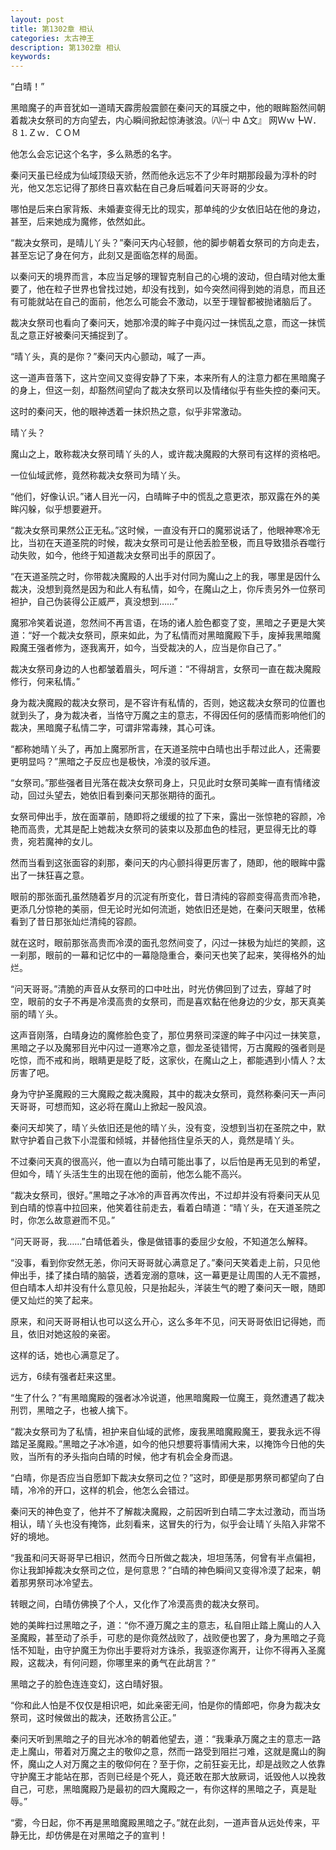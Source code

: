 ```yaml
---
layout: post
title: 第1302章 相认
categories: 太古神王
description: 第1302章 相认
keywords:
---
```


“白晴！”

黑暗魔子的声音犹如一道晴天霹雳般震颤在秦问天的耳膜之中，他的眼眸豁然间朝着裁决女祭司的方向望去，内心瞬间掀起惊涛骇浪。㈧㈠ 中 Δ文』 网Ｗｗ┡Ｗ．８⒈Ｚｗ．ＣＯＭ

他怎么会忘记这个名字，多么熟悉的名字。

秦问天虽已经成为仙域顶级天骄，然而他永远忘不了少年时期那段最为淳朴的时光，他又怎忘记得了那终日喜欢黏在自己身后喊着问天哥哥的少女。

哪怕是后来白家背叛、未婚妻变得无比的现实，那单纯的少女依旧站在他的身边，甚至，后来她成为魔修，依然如此。

“裁决女祭司，是晴儿丫头？”秦问天内心轻颤，他的脚步朝着女祭司的方向走去，甚至忘记了身在何方，此刻又是面临怎样的局面。

以秦问天的境界而言，本应当足够的理智克制自己的心境的波动，但白晴对他太重要了，他在粒子世界也曾找过她，却没有找到，如今突然间得到她的消息，而且还有可能就站在自己的面前，他怎么可能会不激动，以至于理智都被抛诸脑后了。

裁决女祭司也看向了秦问天，她那冷漠的眸子中竟闪过一抹慌乱之意，而这一抹慌乱之意正好被秦问天捕捉到了。

“晴丫头，真的是你？”秦问天内心颤动，喊了一声。

这一道声音落下，这片空间又变得安静了下来，本来所有人的注意力都在黑暗魔子的身上，但这一刻，却豁然间望向了裁决女祭司以及情绪似乎有些失控的秦问天。

这时的秦问天，他的眼神透着一抹炽热之意，似乎非常激动。

晴丫头？

魔山之上，敢称裁决女祭司晴丫头的人，或许裁决魔殿的大祭司有这样的资格吧。

一位仙域武修，竟然称裁决女祭司为晴丫头。

“他们，好像认识。”诸人目光一闪，白晴眸子中的慌乱之意更浓，那双露在外的美眸闪躲，似乎想要避开。

“裁决女祭司果然公正无私。”这时候，一直没有开口的魔邪说话了，他眼神寒冷无比，当初在天道圣院的时候，裁决女祭司可是让他丢脸至极，而且导致猎杀吞噬行动失败，如今，他终于知道裁决女祭司出手的原因了。

“在天道圣院之时，你带裁决魔殿的人出手对付同为魔山之上的我，哪里是因什么裁决，没想到竟然是因为和此人有私情，如今，在魔山之上，你斥责另外一位祭司袒护，自己伪装得公正威严，真没想到……”

魔邪冷笑着说道，忽然间不再言语，在场的诸人脸色都变了变，黑暗之子更是大笑道：“好一个裁决女祭司，原来如此，为了私情而对黑暗魔殿下手，废掉我黑暗魔殿魔王强者修为，逐我离开，如今，当受裁决的人，应当是你自己了。”

裁决女祭司身边的人也都皱着眉头，呵斥道：“不得胡言，女祭司一直在裁决魔殿修行，何来私情。”

身为裁决魔殿的裁决女祭司，是不容许有私情的，否则，她这裁决女祭司的位置也就到头了，身为裁决者，当恪守万魔之主的意志，不得因任何的感情而影响他们的裁决，黑暗魔子私情二字，可谓非常毒辣，其心可诛。

“都称她晴丫头了，再加上魔邪所言，在天道圣院中白晴也出手帮过此人，还需要更明显吗？”黑暗之子反应也是极快，冷漠的驳斥道。

“女祭司。”那些强者目光落在裁决女祭司身上，只见此时女祭司美眸一直有情绪波动，回过头望去，她依旧看到秦问天那张期待的面孔。

女祭司伸出手，放在面罩前，随即将之缓缓的拉了下来，露出一张惊艳的容颜，冷艳而高贵，尤其是配上她裁决女祭司的装束以及那血色的桂冠，更显得无比的尊贵，宛若魔神的女儿。

然而当看到这张面容的刹那，秦问天的内心颤抖得更厉害了，随即，他的眼眸中露出了一抹狂喜之意。

眼前的那张面孔虽然随着岁月的沉淀有所变化，昔日清纯的容颜变得高贵而冷艳，更添几分惊艳的美丽，但无论时光如何流逝，她依旧还是她，在秦问天眼里，依稀看到了昔日那张灿烂清纯的容颜。

就在这时，眼前那张高贵而冷漠的面孔忽然间变了，闪过一抹极为灿烂的笑颜，这一刹那，眼前的一幕和记忆中的一幕隐隐重合，秦问天也笑了起来，笑得格外的灿烂。

“问天哥哥。”清脆的声音从女祭司的口中吐出，时光仿佛回到了过去，穿越了时空，眼前的女子不再是冷漠高贵的女祭司，而是喜欢黏在他身边的少女，那天真美丽的晴丫头。

这声音刚落，白晴身边的魔修脸色变了，那位男祭司深邃的眸子中闪过一抹笑意，黑暗之子以及魔邪目光中闪过一道寒冷之意，御龙圣徒错愕，万古魔殿的强者则是吃惊，而不戒和尚，眼睛更是眨了眨，这家伙，在魔山之上，都能遇到小情人？太厉害了吧。

身为守护圣魔殿的三大魔殿之裁决魔殿，其中的裁决女祭司，竟然称秦问天一声问天哥哥，可想而知，这必将在魔山上掀起一股风浪。

秦问天却笑了，晴丫头依旧还是他的晴丫头，没有变，没想到当初在圣院之中，默默守护着自己救下小混蛋和倾城，并替他挡住皇杀天的人，竟然是晴丫头。

不过秦问天真的很高兴，他一直以为白晴可能出事了，以后怕是再无见到的希望，但如今，晴丫头活生生的出现在他的面前，他怎么能不高兴。

“裁决女祭司，很好。”黑暗之子冰冷的声音再次传出，不过却并没有将秦问天从见到白晴的惊喜中拉回来，他笑着往前走去，看着白晴道：“晴丫头，在天道圣院之时，你怎么故意避而不见。”

“问天哥哥，我……”白晴低着头，像是做错事的委屈少女般，不知道怎么解释。

“没事，看到你安然无恙，你问天哥哥就心满意足了。”秦问天笑着走上前，只见他伸出手，揉了揉白晴的脑袋，透着宠溺的意味，这一幕更是让周围的人无不震撼，但白晴本人却并没有什么意见般，只是抬起头，洋装生气的瞪了秦问天一眼，随即便又灿烂的笑了起来。

原来，和问天哥哥相认也可以这么开心，这么多年不见，问天哥哥依旧记得她，而且，依旧对她这般的亲密。

这样的话，她也心满意足了。

远方，6续有强者赶来这里。

“生了什么？”有黑暗魔殿的强者冰冷说道，他黑暗魔殿一位魔王，竟然遭遇了裁决刑罚，黑暗之子，也被人擒下。

“裁决女祭司为了私情，袒护来自仙域的武修，废我黑暗魔殿魔王，要我永远不得踏足圣魔殿。”黑暗之子冰冷道，如今的他只想要将事情闹大来，以掩饰今日他的失败，当所有的矛头指向白晴的时候，他才有机会全身而退。

“白晴，你是否应当自愿卸下裁决女祭司之位？”这时，即便是那男祭司都望向了白晴，冷冷的开口，这样的机会，他怎么会错过。

秦问天的神色变了，他并不了解裁决魔殿，之前因听到白晴二字太过激动，而当场相认，晴丫头也没有掩饰，此刻看来，这冒失的行为，似乎会让晴丫头陷入非常不好的境地。

“我虽和问天哥哥早已相识，然而今日所做之裁决，坦坦荡荡，何曾有半点偏袒，你让我卸掉裁决女祭司之位，是何意思？”白晴的神色瞬间又变得冷漠了起来，朝着那男祭司冰冷望去。

转眼之间，白晴仿佛换了个人，又化作了冷漠高贵的裁决女祭司。

她的美眸扫过黑暗之子，道：“你不遵万魔之主的意志，私自阻止踏上魔山的人入圣魔殿，甚至动了杀手，可悲的是你竟然战败了，战败便也罢了，身为黑暗之子竟恬不知耻，由守护魔王为你出手要将对方诛杀，我驱逐你离开，让你不得再入圣魔殿，这裁决，有何问题，你哪里来的勇气在此胡言？”

黑暗之子的脸色连连变幻，这白晴好狠。

“你和此人怕是不仅仅是相识吧，如此亲密无间，怕是你的情郎吧，你身为裁决女祭司，这时候做出的裁决，还敢扬言公正。”

秦问天听到黑暗之子的目光冰冷的朝着他望去，道：“我秉承万魔之主的意志一路走上魔山，带着对万魔之主的敬仰之意，然而一路受到阻拦刁难，这就是魔山的胸怀，魔山之人对万魔之主的敬仰何在？至于你，之前狂妄无比，却是战败之人依靠守护魔王才能站在那，否则已经是个死人，竟还敢在那大放厥词，诋毁他人以挽救自己，可悲，黑暗魔殿乃是最初的四大魔殿之一，有你这样的黑暗之子，真是耻辱。”

“雾，今日起，你不再是黑暗魔殿黑暗之子。”就在此刻，一道声音从远处传来，平静无比，却仿佛是在对黑暗之子的宣判！
